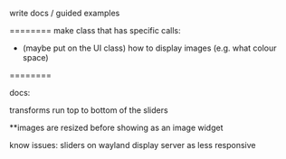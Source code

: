 write docs / guided examples


========
make class that has specific calls:
  - (maybe put on the UI class) how to display images (e.g. what colour space)

========




docs:

transforms run top to bottom of the sliders

**images are resized before showing as an image widget

know issues:
   sliders on wayland display server as less responsive
